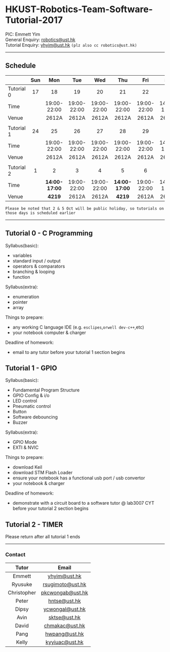 # HKUST-Robotics-Team-Software-Tutorial-2017

PIC: Emmett Yim<br>
General Enquiry: robotics@ust.hk<br>
Tutorial Enquiry: yhyim@ust.hk ```(plz also cc robotics@ust.hk)```<br>

---

## Schedule
| | Sun | Mon | Tue | Wed | Thu | Fri | Sat |
| :--- | :---: | :---: | :---: | :---: | :---: | :---: | :---: |
| Tutorial 0 | 17 | 18 | 19 | 20 | 21 | 22 | 23 |
| Time | | 19:00-22:00 | 19:00-22:00 | 19:00-22:00 | 19:00-22:00 | 19:00-22:00 | 14:00-17:00 |
| Venue | | 2612A | 2612A | 2612A | 2612A | 2612A | 2612A |
| | | | | | |
| Tutorial 1 | 24 | 25 | 26 | 27 | 28 | 29 | 30 |
| Time | | 19:00-22:00 | 19:00-22:00 | 19:00-22:00 | 19:00-22:00 | 19:00-22:00 | 14:00-17:00 |
| Venue | | 2612A | 2612A | 2612A | 2612A | 2612A | 2612A |
| | | | | | |
| Tutorial 2 | 1 | 2 | 3 | 4 | 5 | 6 | 7 |
| Time | | **14:00-17:00** | 19:00-22:00 | 19:00-22:00 | **14:00-17:00** | 19:00-22:00 | 14:00-17:00 |
| Venue | | **4219** | 2612A | 2612A | **4219** | 2612A | 2612A |

```Please be noted that 2 & 5 Oct will be public holiday, so tutorials on those days is scheduled earlier```

---

## Tutorial 0 - C Programming
Syllabus(basic):
- variables
- standard input / output
- operators & comparators
- branching & looping
- function

Syllabus(extra):
- enumeration
- pointer
- array

Things to prepare:
- any working C language IDE (e.g. ```esclipes```,```orwell dev-c++```,etc)
- your notebook computer & charger

Deadline of homework:
- email to any tutor before your tutorial 1 section begins

## Tutorial 1 - GPIO
Syllabus(basic):
- Fundamental Program Structure
- GPIO Config & i/o
- LED control
- Pneumatic control
- Button
- Software debouncing
- Buzzer

Syllabus(extra):
- GPIO Mode
- EXTI & NVIC

Things to prepare:
- download Keil
- download STM Flash Loader
- ensure your notebook has a functional usb port / usb convertor
- your notebook & charger

Deadline of homework:
- demonstrate with a circuit board to a software tutor @ lab3007 CYT before your tutorial 2 section begins

## Tutorial 2 - TIMER
Please return after all tutorial 1 ends

---

### Contact
| Tutor | Email |
| :---: | :---: |
| Emmett | yhyim@ust.hk |
| Ryusuke | rsugimoto@ust.hk |
| Christopher | pkcwongab@ust.hk |
| Peter | hntse@ust.hk |
| Dipsy | ycwongal@ust.hk |
| Avin | sktse@ust.hk |
| David | chmakac@ust.hk |
| Pang | hwpang@ust.hk |
| Kelly | kyyiuac@ust.hk |
